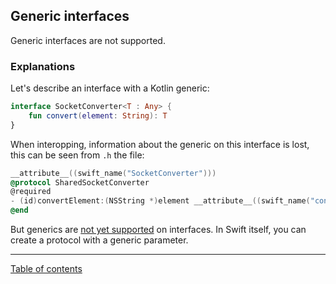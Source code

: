 ## Generic interfaces

Generic interfaces are not supported.

### Explanations

Let's describe an interface with a Kotlin generic:

```kotlin
interface SocketConverter<T : Any> {  
    fun convert(element: String): T  
}
```

When interopping, information about the generic on this interface is lost, this can be seen from `.h` the file:

```objective-c
__attribute__((swift_name("SocketConverter")))
@protocol SharedSocketConverter
@required
- (id)convertElement:(NSString *)element __attribute__((swift_name("convert(element:)")));
@end
```

But generics are [not yet supported](https://kotlinlang.org/docs/native-objc-interop.html#generics) on interfaces. In Swift itself, you can create a protocol with a generic parameter.

---
[Table of contents](/README.md)